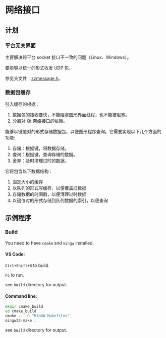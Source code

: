 # 网络接口

## 计划

### 平台无关界面

主要解决跨平台 socket 接口不一致的问题（Linux、Windows）。

要能够以统一的形式收发 UDP 包。

参见头文件：[zzmessage.h](zzutil/include/zzutil/zzmessage.h)。

### 数据包缓存

引入缓存的根据：

1. 数据包的接收要快，不能阻塞图形界面线程，也不能被阻塞。
2. 分离对 Qt 网络接口的依赖。

能够以键值对的形式存储数据包，以便图形程序查询。它需要实现以下几个方面的功能:

1. 存储：根据键，将数据存储。
2. 查询：根据键，查询存储的数据。
3. 舍弃：及时清理过时的数据。

它将包含以下数据结构：

1. 固定大小的缓存
2. 以队列的形式写缓存，以便覆盖旧数据
3. 存储数据的时间戳，以便清理过时数据
4. 以键值对的形式存储到队列数据的索引，以便查询


## 示例程序

### Build

You need to have `cmake` and `mingw` installed.

#### VS Code:

`Ctrl+Shift+B` to build.

`F5` to run.

see `build` directory for output.

#### Command line:

```cmd
mkdir cmake_build
cd cmake_build
cmake .. -G "MinGW Makefiles"
mingw32-make .
```

see `build` directory for output.
